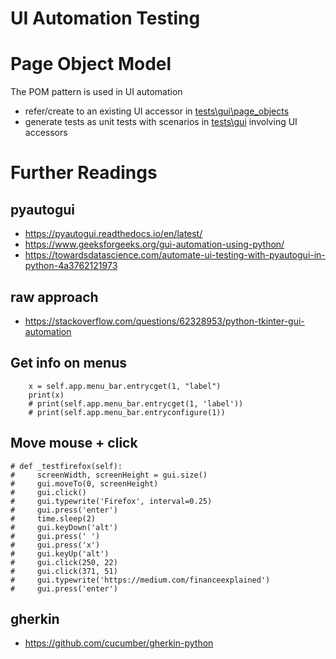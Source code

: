 UI Automation Testing
=====

# Page Object Model
The POM pattern is used in UI automation
* refer/create to an existing UI accessor in [tests\gui\page_objects](tests\gui\page_objects)
* generate tests as unit tests with scenarios in [tests\gui](tests\gui) involving UI accessors

# Further Readings
## pyautogui
* https://pyautogui.readthedocs.io/en/latest/
* https://www.geeksforgeeks.org/gui-automation-using-python/
* https://towardsdatascience.com/automate-ui-testing-with-pyautogui-in-python-4a3762121973

## raw approach
* https://stackoverflow.com/questions/62328953/python-tkinter-gui-automation
 

## Get info on menus 
        x = self.app.menu_bar.entrycget(1, "label")
        print(x)
        # print(self.app.menu_bar.entrycget(1, 'label'))
        # print(self.app.menu_bar.entryconfigure(1))

## Move mouse + click
    # def _testfirefox(self):
    #     screenWidth, screenHeight = gui.size()
    #     gui.moveTo(0, screenHeight)
    #     gui.click()
    #     gui.typewrite('Firefox', interval=0.25)
    #     gui.press('enter')
    #     time.sleep(2)
    #     gui.keyDown('alt')
    #     gui.press(' ')
    #     gui.press('x')
    #     gui.keyUp('alt')
    #     gui.click(250, 22)
    #     gui.click(371, 51)
    #     gui.typewrite('https://medium.com/financeexplained')
    #     gui.press('enter')

## gherkin
* https://github.com/cucumber/gherkin-python